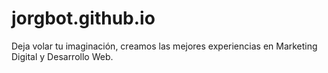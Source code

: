 # jorgbot.github.io
Deja volar tu imaginación, creamos las mejores experiencias en Marketing Digital y Desarrollo Web.
